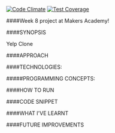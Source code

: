 [![Code Climate](https://codeclimate.com/github/palyrex/yelp_clone/badges/gpa.svg)](https://codeclimate.com/github/palyrex/yelp_clone) [![Test Coverage](https://codeclimate.com/github/palyrex/yelp_clone/badges/coverage.svg)](https://codeclimate.com/github/palyrex/yelp_clone)

####Week 8 project at Makers Academy!

####SYNOPSIS

Yelp Clone


####APPROACH


####TECHNOLOGIES:


#####PROGRAMMING CONCEPTS:


####HOW TO RUN



####CODE SNIPPET



####WHAT I'VE LEARNT



####FUTURE IMPROVEMENTS
